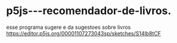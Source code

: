 # p5js---recomendador-de-livros.
esse programa sugere e da sugestoes sobre livros
https://editor.p5js.org/00001107273043sp/sketches/S14lb8tCF
